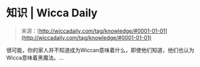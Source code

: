 <!--yml

category: 未分类

date: 2024-06-12 18:25:21

-->

# 知识 | Wicca Daily

> 来源：[http://wiccadaily.com/tag/knowledge/#0001-01-01](http://wiccadaily.com/tag/knowledge/#0001-01-01)

很可能，你的家人并不知道成为Wiccan意味着什么，即使他们知道，他们也认为Wicca意味着黑魔法。…
